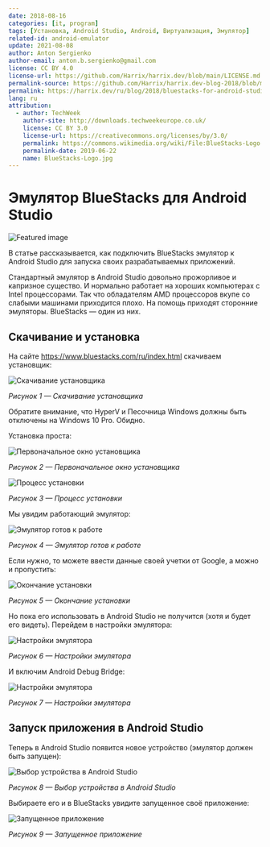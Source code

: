 ```yaml
---
date: 2018-08-16
categories: [it, program]
tags: [Установка, Android Studio, Android, Виртуализация, Эмулятор]
related-id: android-emulator
update: 2021-08-08
author: Anton Sergienko
author-email: anton.b.sergienko@gmail.com
license: CC BY 4.0
license-url: https://github.com/Harrix/harrix.dev/blob/main/LICENSE.md
permalink-source: https://github.com/Harrix/harrix.dev-blog-2018/blob/main/bluestacks-for-android-studio/bluestacks-for-android-studio.md
permalink: https://harrix.dev/ru/blog/2018/bluestacks-for-android-studio/
lang: ru
attribution:
  - author: TechWeek
    author-site: http://downloads.techweekeurope.co.uk/
    license: CC BY 3.0
    license-url: https://creativecommons.org/licenses/by/3.0/
    permalink: https://commons.wikimedia.org/wiki/File:BlueStacks-Logo.jpg
    permalink-date: 2019-06-22
    name: BlueStacks-Logo.jpg
---
```


# Эмулятор BlueStacks для Android Studio

![Featured image](featured-image.svg)

В статье рассказывается, как подключить BlueStacks эмулятор к Android Studio для запуска своих разрабатываемых приложений.

Стандартный эмулятор в Android Studio довольно прожорливое и капризное существо. И нормально работает на хороших компьютерах с Intel процессорами. Так что обладателям AMD процессоров вкупе со слабыми машинами приходится плохо. На помощь приходят сторонние эмуляторы. BlueStacks — один из них.

## Скачивание и установка

На сайте <https://www.bluestacks.com/ru/index.html> скачиваем установщик:

![Скачивание установщика](img/download.png)

_Рисунок 1 — Скачивание установщика_

Обратите внимание, что HyperV и Песочница Windows должны быть отключены на Windows 10 Pro. Обидно.

Установка проста:

![Первоначальное окно установщика](img/install_01.png)

_Рисунок 2 — Первоначальное окно установщика_

![Процесс установки](img/install_02.png)

_Рисунок 3 — Процесс установки_

Мы увидим работающий эмулятор:

![Эмулятор готов к работе](img/blue-stacks.png)

_Рисунок 4 — Эмулятор готов к работе_

Если нужно, то можете ввести данные своей учетки от Google, а можно и пропустить:

![Окончание установки](img/install_03.png)

_Рисунок 5 — Окончание установки_

Но пока его использовать в Android Studio не получится (хотя и будет его видеть). Перейдем в настройки эмулятора:

![Настройки эмулятора](img/settings_01.png)

_Рисунок 6 — Настройки эмулятора_

И включим Android Debug Bridge:

![Настройки эмулятора](img/settings_02.png)

_Рисунок 7 — Настройки эмулятора_

## Запуск приложения в Android Studio

Теперь в Android Studio появится новое устройство (эмулятор должен быть запущен):

![Выбор устройства в Android Studio](img/run_01.png)

_Рисунок 8 — Выбор устройства в Android Studio_

Выбираете его и в BlueStacks увидите запущенное своё приложение:

![Запущенное приложение](img/run_02.png)

_Рисунок 9 — Запущенное приложение_
